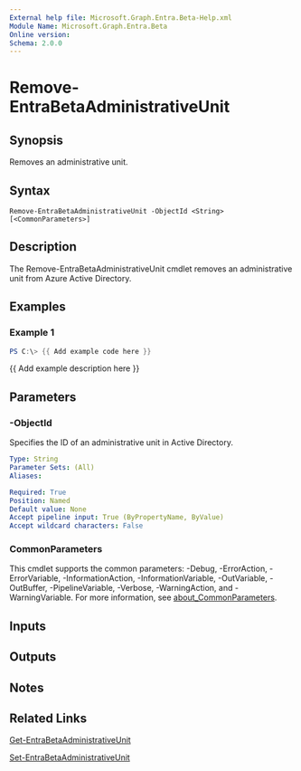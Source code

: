 ```yaml
---
External help file: Microsoft.Graph.Entra.Beta-Help.xml
Module Name: Microsoft.Graph.Entra.Beta
Online version:
Schema: 2.0.0
---
```


# Remove-EntraBetaAdministrativeUnit

## Synopsis
Removes an administrative unit.

## Syntax

```
Remove-EntraBetaAdministrativeUnit -ObjectId <String> [<CommonParameters>]
```

## Description
The Remove-EntraBetaAdministrativeUnit cmdlet removes an administrative unit from Azure Active Directory.

## Examples

### Example 1
```powershell
PS C:\> {{ Add example code here }}
```

{{ Add example description here }}

## Parameters


### -ObjectId
Specifies the ID of an administrative unit in Active Directory.

```yaml
Type: String
Parameter Sets: (All)
Aliases:

Required: True
Position: Named
Default value: None
Accept pipeline input: True (ByPropertyName, ByValue)
Accept wildcard characters: False
```

### CommonParameters
This cmdlet supports the common parameters: -Debug, -ErrorAction, -ErrorVariable, -InformationAction, -InformationVariable, -OutVariable, -OutBuffer, -PipelineVariable, -Verbose, -WarningAction, and -WarningVariable. For more information, see [about_CommonParameters](https://go.microsoft.com/fwlink/?LinkID=113216).

## Inputs

## Outputs

## Notes

## Related Links

[Get-EntraBetaAdministrativeUnit]()

[Set-EntraBetaAdministrativeUnit]()

